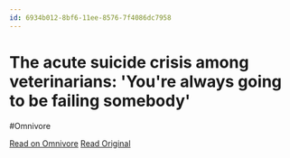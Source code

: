```yaml
---
id: 6934b012-8bf6-11ee-8576-7f4086dc7958
---
```


# The acute suicide crisis among veterinarians: 'You're always going to be failing somebody'
#Omnivore

[Read on Omnivore](https://omnivore.app/me/the-acute-suicide-crisis-among-veterinarians-you-re-always-going-18c091f4665)
[Read Original](https://www.bbc.com/worklife/article/20231010-the-acute-suicide-crisis-among-veterinarians-youre-always-going-to-be-failing-somebody)

